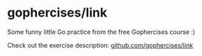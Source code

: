 # gophercises/link

Some funny little Go practice from the free Gophercises course :)

Check out the exercise description:
[github.com/gophercises/link](https://github.com/gophercises/link)
